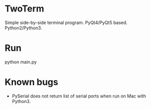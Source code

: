 # TwoTerm
Simple side-by-side terminal program. PyQt4/PyQt5 based. Python2/Python3.

# Run
python main.py

# Known bugs
* PySerial does not return list of serial ports when run on Mac with Python3.
